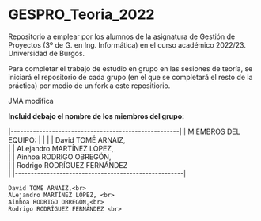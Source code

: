# GESPRO_Teoria_2022
Repositorio a emplear por los alumnos de la asignatura de Gestión de Proyectos (3º de G. en Ing. Informática) en el curso académico 2022/23. Universidad de Burgos.

Para completar el trabajo de estudio en grupo en las sesiones de teoría, se iniciará el repositorio de cada grupo (en el que se completará el resto de la práctica) por medio de un fork a este repositiorio.


JMA modifica

**Incluid debajo el nombre de los miembros del grupo:**

|-----------------------------------------------------|
|    MIEMBROS DEL EQUIPO:                             |
|                                                     |
|    David TOMÉ ARNAIZ,<br>                           |
|    ALejandro MARTÍNEZ LÓPEZ, <br>                   |
|    Ainhoa RODRIGO OBREGÓN,<br>                      |
|    Rodrigo RODRÍGUEZ FERNÁNDEZ <br>                 |
|-----------------------------------------------------|

```
David TOMÉ ARNAIZ,<br>                   
ALejandro MARTÍNEZ LÓPEZ, <br>                   
Ainhoa RODRIGO OBREGÓN,<br>                      
Rodrigo RODRÍGUEZ FERNÁNDEZ <br> 
```



